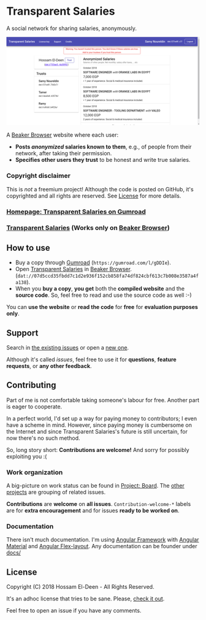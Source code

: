 # Transparent Salaries

A social network for sharing salaries, anonymously.

![Screenshot of a (perhaps-dummy) Transparent-Salaries profile](./screenshot.png)

A [Beaker Browser](https://beakerbrowser.com/) website where each user:

- **Posts _anonymized_ salaries known to them**, e.g., of people from their network, after taking their permission.
- **Specifies other users they trust** to be honest and write true salaries.

### Copyright disclaimer

This is _not_ a freemium project! Although the code is posted on GitHub, it's copyrighted and all rights are reserved. See [License](#License) for more details.

### [Homepage: Transparent Salaries on Gumroad](https://gumroad.com/l/gDDIe)

### [Transparent Salaries](dat://07d5ccd35fbdd7c1d2e936f152cb858fa74df824cbf613c7b008e3587a4fa138) (Works only on [Beaker Browser](https://beakerbrowser.com/))

## How to use

- Buy a copy through [Gumroad](https://gumroad.com/l/gDDIe) (`https://gumroad.com/l/gDDIe`).
- Open [Transparent Salaries](dat://07d5ccd35fbdd7c1d2e936f152cb858fa74df824cbf613c7b008e3587a4fa138) in [Beaker Browser](https://beakerbrowser.com/). (`dat://07d5ccd35fbdd7c1d2e936f152cb858fa74df824cbf613c7b008e3587a4fa138`).
- When you **buy a copy**, **you get** both the **compiled website** and the **source code**. So, feel free to read and use the source code as well :-)

You can **use the website** or **read the code** for **free** for **evaluation purposes only**.

## Support

Search in [the existing issues](https://github.com/hossameldeen/transparent-salaries/issues?utf8=%E2%9C%93&q=) or open a [new one](https://github.com/hossameldeen/transparent-salaries/issues/new).

Although it's called _issues_, feel free to use it for **questions**, **feature requests**, or **any other feedback**.

## Contributing

Part of me is not comfortable taking someone's labour for free. Another part is eager to cooperate.

In a perfect world, I'd set up a way for paying money to contributors; I even have a scheme in mind. However, since paying money is cumbersome on the Internet and since Transparent Salaries's future is still uncertain, for now there's no such method.

So, long story short: **Contributions are welcome!** And sorry for possibly exploiting you :(

### Work organization

A big-picture on work status can be found in [Project: Board](https://github.com/hossameldeen/transparent-salaries/projects/2). The [other projects](https://github.com/hossameldeen/transparent-salaries/projects) are grouping of related issues.

**Contributions** are **welcome** on **all issues**. `Contribution-welcome-*` labels are for **extra encouragement** and for issues **ready to be worked on**.

### Documentation

There isn't much documentation. I'm using [Angular Framework](https://angular.io/) with [Angular Material](https://material.angular.io) and [Angular Flex-layout](https://github.com/angular/flex-layout/wiki/Declarative-API-Overview). Any documentation can be founder under [docs/](./docs/)

## License

Copyright (C) 2018 Hossam El-Deen - All Rights Reserved.

It's an adhoc license that tries to be sane. Please, [check it out](./LICENSE).

Feel free to open an issue if you have any comments.
